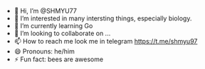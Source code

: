- 👋 Hi, I’m @SHMYU77
- 👀 I’m interested in many intersting things, especially biology.
- 🌱 I’m currently learning Go
- 💞️ I’m looking to collaborate on ...
- 📫 How to reach me look me in telegram https://t.me/shmyu97
- 😄 Pronouns: he/him
- ⚡ Fun fact: bees are awesome

<!---
SHMYU77/SHMYU77 is a ✨ special ✨ repository because its `README.md` (this file) appears on your GitHub profile.
You can click the Preview link to take a look at your changes.
--->
